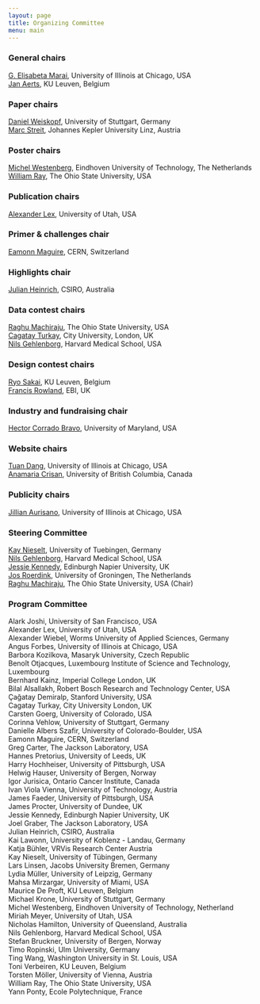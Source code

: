 ```yaml
---
layout: page
title: Organizing Committee
menu: main
---
```

### General chairs
[G. Elisabeta Marai](http://evl.uic.edu/marai), University of Illinois at Chicago, USA<br />
[Jan Aerts](http://vda-lab.be), KU Leuven, Belgium<br />

### Paper chairs
[Daniel Weiskopf](http://www.vis.uni-stuttgart.de/~weiskopf/), University of Stuttgart, Germany<br />
[Marc Streit](http://marc-streit.com/), Johannes Kepler University Linz, Austria<br />

### Poster chairs
[Michel Westenberg](http://www.win.tue.nl/~mwestenb/), Eindhoven University of Technology, The Netherlands<br />
[William Ray](http://www.mathmed.org/#William_Ray), The Ohio State University, USA

### Publication chairs
[Alexander Lex](http://alexander-lex.net/), University of Utah, USA<br />

### Primer & challenges chair
[Eamonn Maguire](http://www.antarctic-design.co.uk/), CERN, Switzerland

### Highlights chair
[Julian Heinrich](http://www.joules.de), CSIRO, Australia

### Data contest chairs
[Raghu Machiraju](http://www.cse.ohio-state.edu/~raghu), The Ohio State University, USA<br />
[Cagatay Turkay](http://staff.city.ac.uk/cagatay.turkay.1/), City University, London, UK<br />
[Nils Gehlenborg](http://www.gehlenborg.com/), Harvard Medical School, USA

### Design contest chairs
[Ryo Sakai](http://ryosakai.net/), KU Leuven, Belgium<br />
[Francis Rowland](http://www.ebi.ac.uk/about/people/francis-rowland), EBI, UK

### Industry and fundraising chair
[Hector Corrado Bravo](http://www.hcbravo.org), University of Maryland, USA

### Website chairs
[Tuan Dang](http://www2.cs.uic.edu/~tdang/), University of Illinois at Chicago, USA<br />
[Anamaria Crisan](http://www.cs.ubc.ca/~acrisan/), University of British Columbia, Canada

### Publicity chairs
[Jillian Aurisano](http://www.evl.uic.edu/entry.php?id=285), University of Illinois at Chicago, USA

### Steering Committee

[Kay Nieselt](http://it.inf.uni-tuebingen.de/), University of Tuebingen, Germany<br />
[Nils Gehlenborg](http://www.gehlenborg.com/), Harvard Medical School, USA<br />
[Jessie Kennedy](http://www.iidi.napier.ac.uk/c/people/peopleid/41), Edinburgh Napier University, UK<br />
[Jos Roerdink](http://www.cs.rug.nl/~roe/), University of Groningen, The Netherlands<br />
[Raghu Machiraju](http://www.cse.ohio-state.edu/~raghu), The Ohio State University, USA (Chair)

### Program Committee

Alark Joshi, University of San Francisco, USA<br />
Alexander Lex, University of Utah, USA<br />
Alexander Wiebel, Worms University of Applied Sciences, Germany<br />
Angus Forbes, University of Illinois at Chicago, USA<br />
Barbora Kozilkova, Masaryk University, Czech Republic<br />
Benoît Otjacques, Luxembourg Institute of Science and Technology, Luxembourg<br />
Bernhard Kainz, Imperial College London, UK<br />
Bilal Alsallakh, Robert Bosch Research and Technology Center, USA<br />
Çağatay Demiralp, Stanford University, USA<br />
Cagatay Turkay, City University London, UK<br />
Carsten Goerg, University of Colorado, USA<br />
Corinna Vehlow, University of Stuttgart, Germany<br />
Danielle Albers Szafir, University of Colorado-Boulder, USA<br />
Eamonn Maguire, CERN, Switzerland<br />
Greg Carter, The Jackson Laboratory, USA<br />
Hannes Pretorius, University of Leeds, UK<br />
Harry Hochheiser, University of Pittsburgh, USA<br />
Helwig Hauser, University of Bergen, Norway<br />
Igor Jurisica, Ontario Cancer Institute, Canada<br />
Ivan Viola Vienna, University of Technology, Austria<br />
James Faeder, University of Pittsburgh, USA<br />
James Procter, University of Dundee, UK<br />
Jessie Kennedy, Edinburgh Napier University, UK<br />
Joel Graber, The Jackson Laboratory, USA<br />
Julian Heinrich, CSIRO, Australia<br />
Kai Lawonn, University of Koblenz - Landau, Germany<br />
Katja Bühler, VRVis Research Center Austria<br />
Kay Nieselt, University of Tübingen, Germany<br />
Lars Linsen, Jacobs University Bremen, Germany<br />
Lydia Müller, University of Leipzig, Germany<br />
Mahsa Mirzargar, University of Miami, USA<br />
Maurice De Proft, KU Leuven, Belgium<br />
Michael Krone, University of Stuttgart, Germany<br />
Michel Westenberg, Eindhoven University of Technology, Netherland<br />
Miriah Meyer, University of Utah, USA<br />
Nicholas Hamilton, University of Queensland, Australia<br />
Nils Gehlenborg, Harvard Medical School, USA<br />
Stefan Bruckner, University of Bergen, Norway<br />
Timo Ropinski, Ulm University, Germany<br />
Ting Wang, Washington University in St. Louis, USA<br />
Toni Verbeiren, KU Leuven, Belgium<br />
Torsten Möller, University of Vienna, Austria<br />
William Ray, The Ohio State University, USA<br />
Yann Ponty, Ecole Polytechnique, France<br />
